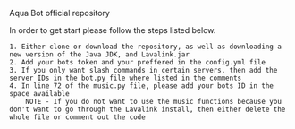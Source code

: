 Aqua Bot official repository

 In order to get start please follow the steps listed below.
        
    1. Either clone or download the repository, as well as downloading a new version of the Java JDK, and Lavalink.jar
    2. Add your bots token and your preffered in the config.yml file
    3. If you only want slash commands in certain servers, then add the server IDs in the bot.py file where listed in the comments
    4. In line 72 of the music.py file, please add your bots ID in the space available
        NOTE - If you do not want to use the music functions because you don't want to go through the Lavalink install, then either delete the whole file or comment out the code
